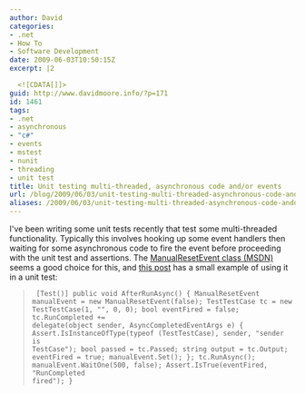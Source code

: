 ```yaml
---
author: David
categories:
- .net
- How To
- Software Development
date: 2009-06-03T10:50:15Z
excerpt: |2

  <![CDATA[]]>
guid: http://www.davidmoore.info/?p=171
id: 1461
tags:
- .net
- asynchronous
- "c#"
- events
- mstest
- nunit
- threading
- unit test
title: Unit testing multi-threaded, asynchronous code and/or events
url: /blog/2009/06/03/unit-testing-multi-threaded-asynchronous-code-andor-events/
aliases: /2009/06/03/unit-testing-multi-threaded-asynchronous-code-andor-events/
---
```


I've been writing some unit tests recently that test some multi-threaded functionality. Typically this involves hooking up some event handlers then waiting for some asynchronous code to fire the event before proceeding with the unit test and assertions. The <a title="ManualResetEvent Class @ MSDN" href="http://msdn.microsoft.com/en-us/library/system.threading.manualresetevent.aspx">ManualResetEvent class (MSDN)</a> seems a good choice for this, and <a title="Unit Testing Multi-Threaded Asynchronous Events" href="http://jopinblog.wordpress.com/2007/07/10/unit-testing-multi-threaded-asynchronous-events/">this post</a> has a small example of using it in a unit test: <blockquote> <pre><code> [Test()] public void AfterRunAsync() { ManualResetEvent manualEvent = new ManualResetEvent(false); TestTestCase tc = new TestTestCase(1, "", 0, 0); bool eventFired = false; tc.RunCompleted += delegate(object sender, AsyncCompletedEventArgs e) { Assert.IsInstanceOfType(typeof (TestTestCase), sender, "sender is TestCase"); bool passed = tc.Passed; string output = tc.Output; eventFired = true; manualEvent.Set(); }; tc.RunAsync(); manualEvent.WaitOne(500, false); Assert.IsTrue(eventFired, "RunCompleted fired"); } </code></pre> </blockquote>